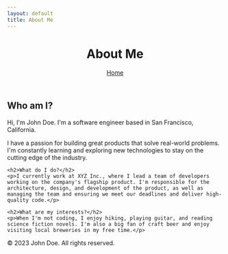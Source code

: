 ```yaml
---
layout: default
title: About Me
---
```


<div class="container">

  <header>
    <h1>About Me</h1>
    <a href="/">Home</a>
  </header>

  <main>
    <h2>Who am I?</h2>
    <p>Hi, I'm John Doe. I'm a software engineer based in San Francisco, California.</p>
    <p>I have a passion for building great products that solve real-world problems. I'm constantly learning and exploring new technologies to stay on the cutting edge of the industry.</p>

    <h2>What do I do?</h2>
    <p>I currently work at XYZ Inc., where I lead a team of developers working on the company's flagship product. I'm responsible for the architecture, design, and development of the product, as well as managing the team and ensuring we meet our deadlines and deliver high-quality code.</p>

    <h2>What are my interests?</h2>
    <p>When I'm not coding, I enjoy hiking, playing guitar, and reading science fiction novels. I'm also a big fan of craft beer and enjoy visiting local breweries in my free time.</p>
  </main>

  <footer>
    <p>&copy; 2023 John Doe. All rights reserved.</p>
  </footer>

</div>
